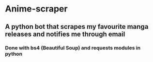 # Anime-scraper
## A python bot that scrapes my favourite manga releases and notifies me through email
### Done with **bs4** (Beautiful Soup) and requests modules in python
